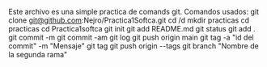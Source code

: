 Este archivo es una simple practica de comands git.
Comandos usados: 
git clone git@github.com:Nejro/Practica1Softca.git
cd /d 
mkdir practicas
cd practicas
cd Practica1softca
git init 
git add README.md
git status
git add .
git commit -m
git commit -am
git log 
git  push origin main
git tag -a   "id del commit" -m "Mensaje"
git tag
git push origin --tags
git branch "Nombre de la segunda rama"